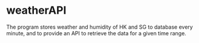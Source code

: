 # weatherAPI
The program stores weather and humidity of HK and SG to database every minute, and to provide an API to retrieve the data for a given time range.
